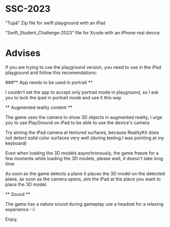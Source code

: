 # SSC-2023

"Tupã" Zip file for swift playground with an iPad

"Swift_Student_Challenge-2023" file for Xcode with an iPhone real device


# Advises
if you are trying to use the playground version, you need to use in the iPad playground and follow this recomendations:

###** App needs to be used in portrait **

I couldn't set the app to accept only portrait mode in playground, so I ask you to lock the ipad in portrait mode and use it this way

** Augmented reality content **

The game uses the camera to show 3D objects in augmented reality, I urge you to use PlayGround on iPad to be able to use the device's camera

Try aiming the iPad camera at textured surfaces, because RealityKit does not detect solid color surfaces very well (during testing I was pointing at my keyboard)

Even when loading the 3D models asynchronously, the game freeze for a few moments while loading the 3D models, please wait, it doesn't take long time

As soon as the game detects a plane it places the 3D model on the detected plane, as soon as the camera opens, aim the iPad at the place you want to place the 3D model.

** Sound **

The game has a nature sound during gameplay use a headset for a relaxing experience :-)

Enjoy.
